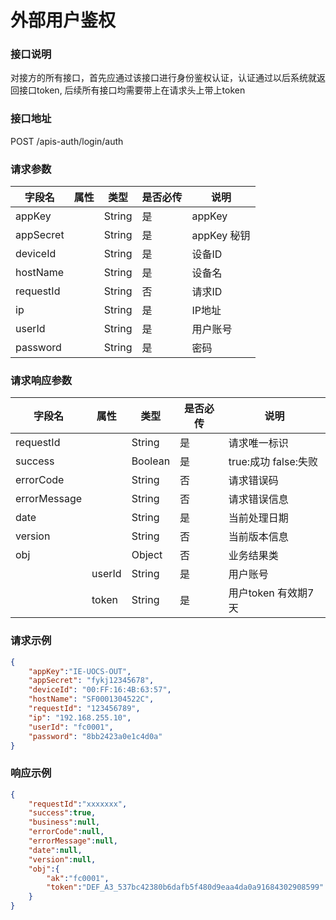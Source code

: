 

# 外部用户鉴权

### 接口说明

对接方的所有接口，首先应通过该接口进行身份鉴权认证，认证通过以后系统就返回接口token, 后续所有接口均需要带上在请求头上带上token

### 接口地址

POST
/apis-auth/login/auth

### 请求参数

| 字段名    | 属性 | 类型   | 是否必传 | 说明                              |
| --------- | ---- | ------ | -------- | ----------------------------------|
| appKey    |      | String | 是       | appKey                            |
| appSecret |      | String | 是       | appKey 秘钥 					   |
| deviceId  |      | String | 是       | 设备ID                            |
| hostName  |      | String | 是       | 设备名                            |
| requestId |      | String | 否       | 请求ID                            |
| ip        |      | String | 是       | IP地址                            |
| userId    |      | String | 是       | 用户账号						   |
| password  |      | String | 是       | 密码                              |

### 请求响应参数

| 字段名       | 属性   | 类型    | 是否必传 | 说明                 |
| ------------ | ------ | ------- | -------- | -------------------- |
| requestId    |        | String  | 是       | 请求唯一标识         |
| success      |        | Boolean | 是       | true:成功 false:失败 |
| errorCode    |        | String  | 否       | 请求错误码           |
| errorMessage |        | String  | 否       | 请求错误信息         |
| date         |        | String  | 是       | 当前处理日期         |
| version      |        | String  | 否       | 当前版本信息         |
| obj          |        | Object  | 否       | 业务结果类           |
|              | userId | String  | 是       | 用户账号             |
|              | token  | String  | 是       | 用户token 有效期7天  |
		
		
### 请求示例

```json
{
    "appKey":"IE-UOCS-OUT",
    "appSecret": "fykj12345678",
    "deviceId": "00:FF:16:4B:63:57",
    "hostName": "SF0001304522C",
    "requestId": "123456789",
    "ip": "192.168.255.10",
    "userId": "fc0001",
    "password": "8bb2423a0e1c4d0a"
}
```

### 响应示例

```json
{
    "requestId":"xxxxxxx",
    "success":true,
    "business":null,
    "errorCode":null,
    "errorMessage":null,
    "date":null,
    "version":null,
    "obj":{
        "ak":"fc0001",
        "token":"DEF_A3_537bc42380b6dafb5f480d9eaa4da0a91684302908599"
    }
}
```